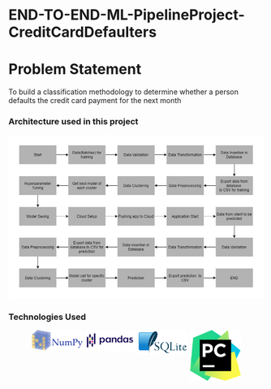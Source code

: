 # END-TO-END-ML-PipelineProject-CreditCardDefaulters

# Problem Statement #
To build a classification methodology to determine whether a person defaults the credit card payment for the next month

### Architecture used in this project ###

![alt text](Project_Architecture.png)

### Technologies Used ###

<p align="center">
  <img src="NumPy_logo.svg" alt="Numpy" style="vertical-align:top; margin:4px height="100" width="100">    
  <img src="https://github.com/Smeet97Kathiria/END-TO-END-ML-PipelineProject-CreditCardDefaulters/blob/main/Pandas_logo.svg" alt="Pandas" style="vertical-align:top; margin:6px 4px height="100" width="100">
  <img src="https://github.com/Smeet97Kathiria/END-TO-END-ML-PipelineProject-CreditCardDefaulters/blob/main/SQLite370.svg" alt="SQlite" style="vertical-align:top; margin:4px height="100" width="100">
  <img src="https://github.com/Smeet97Kathiria/END-TO-END-ML-PipelineProject-CreditCardDefaulters/blob/main/PyCharm_Logo.svg" alt="PyCharm" style="vertical-align:top; margin:4px height="100" width="100">
</p>

